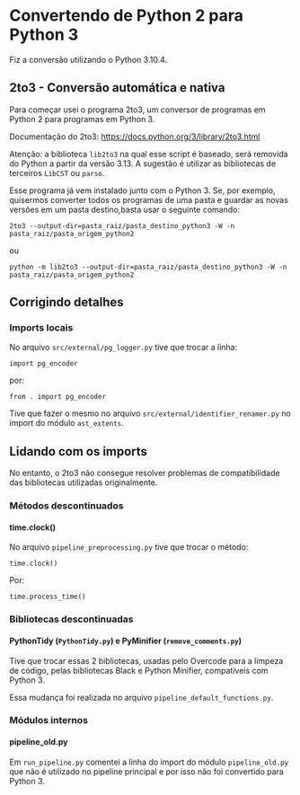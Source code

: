 # Convertendo de Python 2 para Python 3

Fiz a conversão utilizando o Python 3.10.4.

## 2to3 - Conversão automática e nativa

Para começar usei o programa 2to3, um conversor de programas em Python 2 para programas em Python 3.

Documentação do 2to3: https://docs.python.org/3/library/2to3.html

Atenção: a biblioteca `lib2to3` na qual esse script é baseado, será removida do Python a partir da versão 3.13.
A sugestão é utilizar as bibliotecas de terceiros `LibCST` ou `parso`.

Esse programa já vem instalado junto com o Python 3. Se, por exemplo, quisermos converter todos os programas de uma pasta e guardar as novas versões em um pasta destino,basta usar o seguinte comando:
```
2to3 --output-dir=pasta_raiz/pasta_destino_python3 -W -n pasta_raiz/pasta_origem_python2 
```
ou
```
python -m lib2to3 --output-dir=pasta_raiz/pasta_destino_python3 -W -n pasta_raiz/pasta_origem_python2 
```
## Corrigindo detalhes

### Imports locais
No arquivo `src/external/pg_logger.py` tive que trocar a linha:
```
import pg_encoder
```
por:
```
from . import pg_encoder
```

Tive que fazer o mesmo no arquivo `src/external/identifier_renamer.py` no import do módulo `ast_extents`.

## Lidando com os imports

No entanto, o 2to3 não consegue resolver problemas de compatibilidade das bibliotecas utilizadas originalmente.

### Métodos descontinuados

#### time.clock()

No arquivo `pipeline_preprocessing.py` tive que trocar o método:
```
time.clock()
```
Por:
```
time.process_time()
```

### Bibliotecas descontinuadas

#### PythonTidy (`PythonTidy.py`) e PyMinifier (`remove_comments.py`)

Tive que trocar essas 2 bibliotecas, usadas pelo Overcode para a limpeza de código, pelas bibliotecas Black e Python Minifier, compatíveis com Python 3.

Essa mudança foi realizada no arquivo `pipeline_default_functions.py`.

### Módulos internos

#### pipeline_old.py
Em `run_pipeline.py` comentei a linha do import do módulo `pipeline_old.py` que não é utilizado no pipeline principal e por isso não foi convertido para Python 3.
